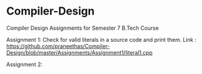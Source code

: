 Compiler-Design
===============

Compiler Design Assignments for Semester 7 B.Tech Course

Assignment 1: Check for valid literals in a source code and print them.
Link        : https://github.com/praneethas/Compiler-Design/blob/master/Assignments/Assignment1/literal1.cpp

Assignment 2:
